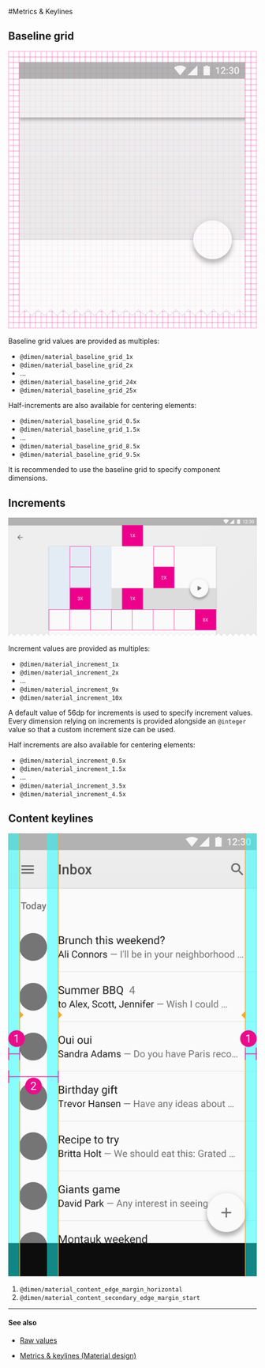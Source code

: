 #Metrics & Keylines

## Baseline grid 

<img class="figure" src="../../images/layout_metrics_baseline.png" alt="Baseline grid"/>

Baseline grid values are provided as multiples:

- `@dimen/material_baseline_grid_1x`
- `@dimen/material_baseline_grid_2x`
- ...
- `@dimen/material_baseline_grid_24x`
- `@dimen/material_baseline_grid_25x`

Half-increments are also available for centering elements:

- `@dimen/material_baseline_grid_0.5x`
- `@dimen/material_baseline_grid_1.5x`
- ...
- `@dimen/material_baseline_grid_8.5x`
- `@dimen/material_baseline_grid_9.5x`

It is recommended to use the baseline grid to specify component dimensions.


## Increments

<img class="figure-large" src="../../images/layout_metrics_incremental.png" alt="Increments"/>

Increment values are provided as multiples:

- `@dimen/material_increment_1x`
- `@dimen/material_increment_2x`
- ...
- `@dimen/material_increment_9x`
- `@dimen/material_increment_10x` 

A default value of 56dp for increments is used to specify increment values.
Every dimension relying on increments is provided alongside an `@integer` value so that a custom increment size can be used.


Half increments are also available for centering elements:

- `@dimen/material_increment_0.5x`
- `@dimen/material_increment_1.5x`
- ...
- `@dimen/material_increment_3.5x`
- `@dimen/material_increment_4.5x`


## Content keylines

<img class="figure" src="../../images/layout_metrics_keyline_list.png" alt="Increments"/>

1. `@dimen/material_content_edge_margin_horizontal`
2. `@dimen/material_content_secondary_edge_margin_start`


---

#### See also

- [Raw values](https://github.com/AoDevBlue/MaterialValues/blob/master/material-values/src/main/res-layout/values/keylines.xml)

- [Metrics & keylines (Material design)](https://material.google.com/layout/metrics-keylines.html)

